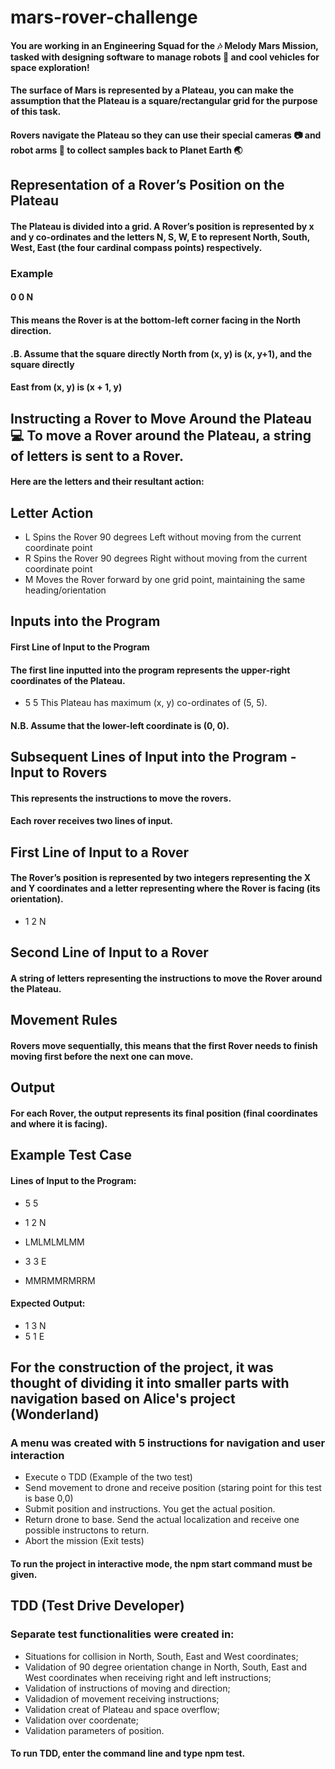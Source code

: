 # mars-rover-challenge
#### You are working in an Engineering Squad for the 🎶 Melody Mars Mission, tasked with designing software to manage robots 🤖 and cool vehicles for space exploration!
#### The surface of Mars is represented by a Plateau, you can make the assumption that the Plateau is a square/rectangular grid for the purpose of this task.
#### Rovers navigate the Plateau so they can use their special cameras 📷 and robot arms 🦾 to collect samples back to Planet Earth 🌏

## Representation of a Rover’s Position on the Plateau
#### The Plateau is divided into a grid. A Rover’s position is represented by x and y co-ordinates and the letters N, S, W, E to represent North, South, West, East (the four cardinal compass points) respectively.

### Example
#### 0 0 N
#### This means the Rover is at the bottom-left corner facing in the North direction.
#### .B. Assume that the square directly North from (x, y) is (x, y+1), and the square directly
#### East from (x, y) is (x + 1, y)

## Instructing a Rover to Move Around the Plateau 💻 To move a Rover around the Plateau, a string of letters is sent to a Rover.
#### Here are the letters and their resultant action:

## Letter Action
+ L Spins the Rover 90 degrees Left without moving from the current coordinate point
+ R Spins the Rover 90 degrees Right without moving from the current coordinate point
+ M Moves the Rover forward by one grid point, maintaining the same heading/orientation

## Inputs into the Program
#### First Line of Input to the Program
#### The first line inputted into the program represents the upper-right coordinates of the Plateau.

+ 5 5 This Plateau has maximum (x, y) co-ordinates of (5, 5).
#### N.B. Assume that the lower-left coordinate is (0, 0).

## Subsequent Lines of Input into the Program - Input to Rovers
#### This represents the instructions to move the rovers.
#### Each rover receives two lines of input.

## First Line of Input to a Rover
#### The Rover’s position is represented by two integers representing the X and Y coordinates and a letter representing where the Rover is facing (its orientation).
+ 1 2 N

## Second Line of Input to a Rover
#### A string of letters representing the instructions to move the Rover around the Plateau.

## Movement Rules

#### Rovers move sequentially, this means that the first Rover needs to finish moving first before the next one can move.

## Output
#### For each Rover, the output represents its final position (final coordinates and where it is facing).

## Example Test Case

#### Lines of Input to the Program:
+ 5 5

+ 1 2 N
+ LMLMLMLMM

+ 3 3 E
+ MMRMMRMRRM

#### Expected Output:
+ 1 3 N
+ 5 1 E

## For the construction of the project, it was thought of dividing it into smaller parts with navigation based on Alice's project (Wonderland)
### A menu was created with 5 instructions for navigation and user interaction
+ Execute o TDD (Example of the two test)
+ Send movement to drone and receive position (staring point for this test is base 0,0)
+ Submit position and instructions. You get the actual position.
+ Return drone to base. Send the actual localization and receive one possible instructons to return.
+ Abort the mission (Exit tests)

#### To run the project in interactive mode, the npm start command must be given.

## TDD (Test Drive Developer)
### Separate test functionalities were created in:
+ Situations for collision in North, South, East and West coordinates;
+ Validation of 90 degree orientation change in North, South, East and West coordinates when receiving right and left instructions;
+ Validation of instructions of moving and direction;
+ Validadion of movement receiving instructions;
+ Validation creat of Plateau and space overflow;
+ Validation over coordenate;
+ Validation parameters of position.

#### To run TDD, enter the command line and type npm test.
